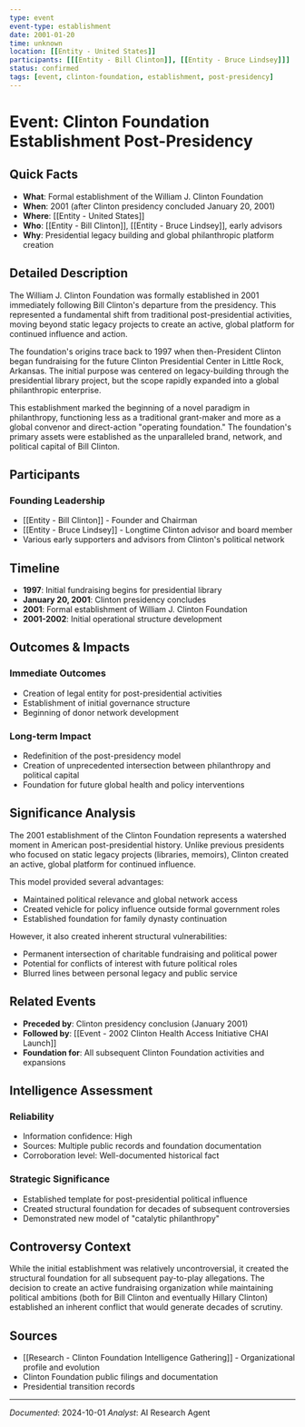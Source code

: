 ```yaml
---
type: event
event-type: establishment
date: 2001-01-20
time: unknown
location: [[Entity - United States]]
participants: [[[Entity - Bill Clinton]], [[Entity - Bruce Lindsey]]]
status: confirmed
tags: [event, clinton-foundation, establishment, post-presidency]
---
```


# Event: Clinton Foundation Establishment Post-Presidency

## Quick Facts
- **What**: Formal establishment of the William J. Clinton Foundation
- **When**: 2001 (after Clinton presidency concluded January 20, 2001)
- **Where**: [[Entity - United States]]
- **Who**: [[Entity - Bill Clinton]], [[Entity - Bruce Lindsey]], early advisors
- **Why**: Presidential legacy building and global philanthropic platform creation

## Detailed Description
The William J. Clinton Foundation was formally established in 2001 immediately following Bill Clinton's departure from the presidency. This represented a fundamental shift from traditional post-presidential activities, moving beyond static legacy projects to create an active, global platform for continued influence and action.

The foundation's origins trace back to 1997 when then-President Clinton began fundraising for the future Clinton Presidential Center in Little Rock, Arkansas. The initial purpose was centered on legacy-building through the presidential library project, but the scope rapidly expanded into a global philanthropic enterprise.

This establishment marked the beginning of a novel paradigm in philanthropy, functioning less as a traditional grant-maker and more as a global convenor and direct-action "operating foundation." The foundation's primary assets were established as the unparalleled brand, network, and political capital of Bill Clinton.

## Participants
### Founding Leadership
- [[Entity - Bill Clinton]] - Founder and Chairman
- [[Entity - Bruce Lindsey]] - Longtime Clinton advisor and board member
- Various early supporters and advisors from Clinton's political network

## Timeline
- **1997**: Initial fundraising begins for presidential library
- **January 20, 2001**: Clinton presidency concludes
- **2001**: Formal establishment of William J. Clinton Foundation
- **2001-2002**: Initial operational structure development

## Outcomes & Impacts
### Immediate Outcomes
- Creation of legal entity for post-presidential activities
- Establishment of initial governance structure
- Beginning of donor network development

### Long-term Impact
- Redefinition of the post-presidency model
- Creation of unprecedented intersection between philanthropy and political capital
- Foundation for future global health and policy interventions

## Significance Analysis
The 2001 establishment of the Clinton Foundation represents a watershed moment in American post-presidential history. Unlike previous presidents who focused on static legacy projects (libraries, memoirs), Clinton created an active, global platform for continued influence.

This model provided several advantages:
- Maintained political relevance and global network access
- Created vehicle for policy influence outside formal government roles
- Established foundation for family dynasty continuation

However, it also created inherent structural vulnerabilities:
- Permanent intersection of charitable fundraising and political power
- Potential for conflicts of interest with future political roles
- Blurred lines between personal legacy and public service

## Related Events
- **Preceded by**: Clinton presidency conclusion (January 2001)
- **Followed by**: [[Event - 2002 Clinton Health Access Initiative CHAI Launch]]
- **Foundation for**: All subsequent Clinton Foundation activities and expansions

## Intelligence Assessment
### Reliability
- Information confidence: High
- Sources: Multiple public records and foundation documentation
- Corroboration level: Well-documented historical fact

### Strategic Significance
- Established template for post-presidential political influence
- Created structural foundation for decades of subsequent controversies
- Demonstrated new model of "catalytic philanthropy"

## Controversy Context
While the initial establishment was relatively uncontroversial, it created the structural foundation for all subsequent pay-to-play allegations. The decision to create an active fundraising organization while maintaining political ambitions (both for Bill Clinton and eventually Hillary Clinton) established an inherent conflict that would generate decades of scrutiny.

## Sources
- [[Research - Clinton Foundation Intelligence Gathering]] - Organizational profile and evolution
- Clinton Foundation public filings and documentation
- Presidential transition records

---
*Documented*: 2024-10-01
*Analyst*: AI Research Agent
